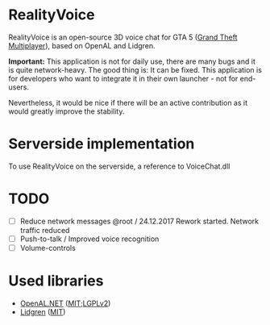 # RealityVoice

RealityVoice is an open-source 3D voice chat for GTA 5 ([Grand Theft Multiplayer](https://gt-mp.net/)), based on OpenAL and Lidgren.

**Important:** This application is not for daily use, there are many bugs and it is quite network-heavy. The good thing is: It can be fixed. This application is for developers who want to integrate it in their own launcher - not for end-users.

Nevertheless, it would be nice if there will be an active contribution as it would greatly improve the stability.

# Serverside implementation
To use RealityVoice on the serverside, a reference to VoiceChat.dll

# TODO
  - [ ] Reduce network messages
		@root / 24.12.2017
		Rework started. Network traffic reduced
  - [ ] Push-to-talk / Improved voice recognition
  - [ ] Volume-controls

# Used libraries
  * [OpenAL.NET](https://github.com/DevJohnC/OpenAL.NET/) ([MIT](https://github.com/DevJohnC/OpenAL.NET/blob/master/mit);[LGPLv2](https://github.com/DevJohnC/OpenAL.NET/blob/master/lgpl))
  * [Lidgren](https://github.com/lidgren/lidgren-network-gen3/) ([MIT](https://github.com/lidgren/lidgren-network-gen3/blob/master/LICENSE))
